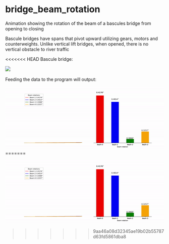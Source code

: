 # bridge_beam_rotation
Animation showing the rotation of the beam of a bascules bridge from opening to closing

Bascule bridges have spans that pivot upward utilizing gears, motors and counterweights. Unlike vertical lift bridges, when opened, there is no vertical obstacle to river traffic

<<<<<<< HEAD
Bascule bridge:

![](https://upload.wikimedia.org/wikipedia/commons/thumb/5/5d/Bascule_Bridge_%28PSF%29.png/800px-Bascule_Bridge_%28PSF%29.png?20080211020748)

Feeding the data to the program will output:

<img src="https://raw.githubusercontent.com/kavyajeetbora/bridge_beam_rotation/master/beam_rotation.gif"/>
=======

![](beam_rotation.gif)
>>>>>>> 9aa46a08d32345ae19b02b55787d63fd5861dba8

